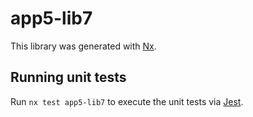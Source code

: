 # app5-lib7

This library was generated with [Nx](https://nx.dev).

## Running unit tests

Run `nx test app5-lib7` to execute the unit tests via [Jest](https://jestjs.io).
